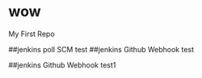 # wow
My First Repo


##jenkins poll SCM test
##jenkins Github Webhook test

##jenkins Github Webhook test1

